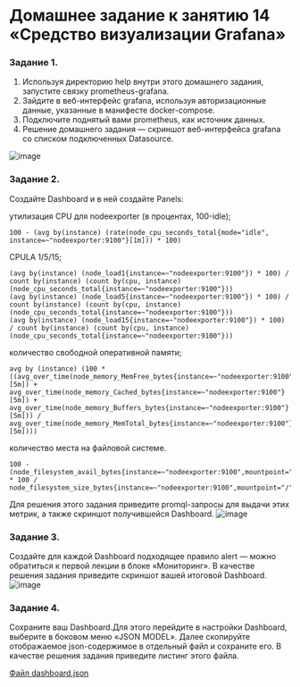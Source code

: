 # Домашнее задание к занятию 14 «Средство визуализации Grafana»
### Задание 1.
1) Используя директорию help внутри этого домашнего задания, запустите связку prometheus-grafana.
2) Зайдите в веб-интерфейс grafana, используя авторизационные данные, указанные в манифесте docker-compose.
3) Подключите поднятый вами prometheus, как источник данных.
4) Решение домашнего задания — скриншот веб-интерфейса grafana со списком подключенных Datasource.

![image](https://github.com/dikalov/devops-28/assets/126553776/54f5266a-8b7e-4481-b475-4e765cd1a765)

### Задание 2.
Создайте Dashboard и в ней создайте Panels:

утилизация CPU для nodeexporter (в процентах, 100-idle);
```
100 - (avg by(instance) (rate(node_cpu_seconds_total{mode="idle", instance=~"nodeexporter:9100"}[1m])) * 100)
```
CPULA 1/5/15;
```
(avg by(instance) (node_load1{instance=~"nodeexporter:9100"}) * 100) / count by(instance) (count by(cpu, instance) (node_cpu_seconds_total{instance=~"nodeexporter:9100"}))
(avg by(instance) (node_load5{instance=~"nodeexporter:9100"}) * 100) / count by(instance) (count by(cpu, instance) (node_cpu_seconds_total{instance=~"nodeexporter:9100"}))
(avg by(instance) (node_load15{instance=~"nodeexporter:9100"}) * 100) / count by(instance) (count by(cpu, instance) (node_cpu_seconds_total{instance=~"nodeexporter:9100"}))
```
количество свободной оперативной памяти;
```
avg by (instance) (100 * ((avg_over_time(node_memory_MemFree_bytes{instance=~"nodeexporter:9100"}[5m]) + avg_over_time(node_memory_Cached_bytes{instance=~"nodeexporter:9100"}[5m]) + avg_over_time(node_memory_Buffers_bytes{instance=~"nodeexporter:9100"}[5m])) / avg_over_time(node_memory_MemTotal_bytes{instance=~"nodeexporter:9100"}[5m])))
```
количество места на файловой системе.
```
100 - (node_filesystem_avail_bytes{instance=~"nodeexporter:9100",mountpoint="/"} * 100 / node_filesystem_size_bytes{instance=~"nodeexporter:9100",mountpoint="/"})
```
Для решения этого задания приведите promql-запросы для выдачи этих метрик, а также скриншот получившейся Dashboard.
![image](https://github.com/dikalov/devops-28/assets/126553776/5b504280-7764-4107-a12a-962c1f58f3fa)

### Задание 3.
Создайте для каждой Dashboard подходящее правило alert — можно обратиться к первой лекции в блоке «Мониторинг».
В качестве решения задания приведите скриншот вашей итоговой Dashboard.
![image](https://github.com/dikalov/devops-28/assets/126553776/19759f90-0c2d-41a3-83b6-0727fd92780a)

### Задание 4.
Сохраните ваш Dashboard.Для этого перейдите в настройки Dashboard, выберите в боковом меню «JSON MODEL». Далее скопируйте отображаемое json-содержимое в отдельный файл и сохраните его.
В качестве решения задания приведите листинг этого файла.

[Файл dashboard.json](https://github.com/dikalov/devops-28/blob/main/10-monitoring-03-grafana/dashboard.json)

